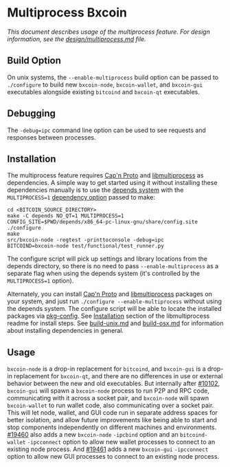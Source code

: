 # Multiprocess Bxcoin

_This document describes usage of the multiprocess feature. For design information, see the [design/multiprocess.md](design/multiprocess.md) file._

## Build Option

On unix systems, the `--enable-multiprocess` build option can be passed to `./configure` to build new `bxcoin-node`, `bxcoin-wallet`, and `bxcoin-gui` executables alongside existing `bitcoind` and `bxcoin-qt` executables.

## Debugging

The `-debug=ipc` command line option can be used to see requests and responses between processes.

## Installation

The multiprocess feature requires [Cap'n Proto](https://capnproto.org/) and [libmultiprocess](https://github.com/chaincodelabs/libmultiprocess) as dependencies. A simple way to get started using it without installing these dependencies manually is to use the [depends system](../depends) with the `MULTIPROCESS=1` [dependency option](../depends#dependency-options) passed to make:

```
cd <BITCOIN_SOURCE_DIRECTORY>
make -C depends NO_QT=1 MULTIPROCESS=1
CONFIG_SITE=$PWD/depends/x86_64-pc-linux-gnu/share/config.site ./configure
make
src/bxcoin-node -regtest -printtoconsole -debug=ipc
BITCOIND=bxcoin-node test/functional/test_runner.py
```

The configure script will pick up settings and library locations from the depends directory, so there is no need to pass `--enable-multiprocess` as a separate flag when using the depends system (it's controlled by the `MULTIPROCESS=1` option).

Alternately, you can install [Cap'n Proto](https://capnproto.org/) and [libmultiprocess](https://github.com/chaincodelabs/libmultiprocess) packages on your system, and just run `./configure --enable-multiprocess` without using the depends system. The configure script will be able to locate the installed packages via [pkg-config](https://www.freedesktop.org/wiki/Software/pkg-config/). See [Installation](https://github.com/chaincodelabs/libmultiprocess/blob/master/doc/install.md) section of the libmultiprocess readme for install steps. See [build-unix.md](build-unix.md) and [build-osx.md](build-osx.md) for information about installing dependencies in general.

## Usage

`bxcoin-node` is a drop-in replacement for `bitcoind`, and `bxcoin-gui` is a drop-in replacement for `bxcoin-qt`, and there are no differences in use or external behavior between the new and old executables. But internally after [#10102](https://github.com/bxcoin/bxcoin/pull/10102), `bxcoin-gui` will spawn a `bxcoin-node` process to run P2P and RPC code, communicating with it across a socket pair, and `bxcoin-node` will spawn `bxcoin-wallet` to run wallet code, also communicating over a socket pair. This will let node, wallet, and GUI code run in separate address spaces for better isolation, and allow future improvements like being able to start and stop components independently on different machines and environments.
[#19460](https://github.com/bxcoin/bxcoin/pull/19460) also adds a new `bxcoin-node` `-ipcbind` option and an `bitcoind-wallet` `-ipcconnect` option to allow new wallet processes to connect to an existing node process.
And [#19461](https://github.com/bxcoin/bxcoin/pull/19461) adds a new `bxcoin-gui` `-ipcconnect` option to allow new GUI processes to connect to an existing node process.
